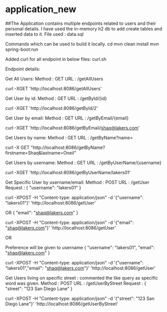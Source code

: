 # application_new

##The Application contains multiple endpoints related to users and their personal details.
I have used the in-memory h2 db to add create tables and inserted data to it.
File used : data.sql

Commands which can be used to build it locally.
cd <local directory where the code is kept>
mvn clean install
mvn spring-boot:run

Added curl for all endpoint in below files:
curl.sh

Endpoint details:

Get All Users:
Method : GET
URL : /getAllUsers

curl -XGET 'http://localhost:8086/getAllUsers'

Get User by id:
Method : GET
URL : /getById/{id}

curl -XGET 'http://localhost:8086/getById/2'

Get User by email:
Method : GET
URL : /getByEmail/{email}

curl -XGET 'http://localhost:8086/getByEmail/shaq@lakers.com'

Get Users by name:
Method : GET
URL : /getByName?name=<name>

curl -X GET "http://localhost:8086/getByName?firstname=Shaq&lastname=Oneil"

Get Users by username:
Method : GET
URL : /getByUserName/{username}

curl -XGET 'http://localhost:8086/getByUserName/lakers01'

Get Specific User by username/email:
Method : POST
URL : /getUser
Request :
{
  "username": "lakers01"
}

curl -XPOST -H "Content-type: application/json" -d '{"username": "lakers01"}' 'http://localhost:8086/getUser'

OR
{
  "email": "shaq@lakers.com"
}

curl -XPOST -H "Content-type: application/json" -d '{"email": "shaq@lakers.com"}' 'http://localhost:8086/getUser'

OR

Preference will be given to username
{
  "username": "lakers01",
  "email": "shaq@lakers.com"
}

curl -XPOST -H "Content-type: application/json" -d '{"username": "lakers01","email": "shaq@lakers.com"}' 'http://localhost:8086/getUser'

Get Users living on specific street : commented the like query as specific word was given.
Method : POST
URL : /getUserByStreet
Request :
{
   "street": "123 San Diego Lane"
}

curl -XPOST -H "Content-type: application/json" -d '{"street": "123 San Diego Lane"}' 'http://localhost:8086/getUserByStreet'

